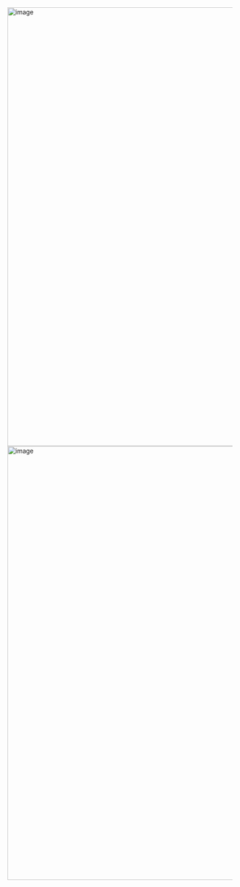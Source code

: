 <img width="983" alt="image" src="https://user-images.githubusercontent.com/693511/117912454-92634e00-b2ad-11eb-8c17-b94d7775e1d9.png">
<img width="972" alt="image" src="https://user-images.githubusercontent.com/693511/117912538-b1fa7680-b2ad-11eb-91fa-4897efd1f46b.png">
